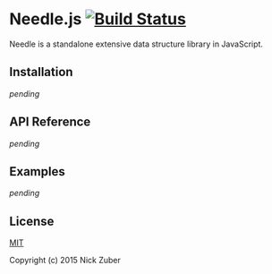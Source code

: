 # Needle.js [![Build Status](https://travis-ci.org/nickzuber/needle.svg?branch=master)](https://travis-ci.org/nickzuber/needle)

Needle is a standalone extensive data structure library in JavaScript.

## Installation 

*pending*

## API Reference

*pending*

## Examples

*pending*

## License
[MIT](https://opensource.org/licenses/MIT)

Copyright (c) 2015 Nick Zuber

